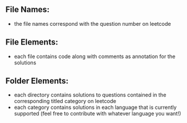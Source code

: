 ## File Names:
* the file names correspond with the question number on leetcode
## File Elements:
* each file contains code along with comments as annotation for the solutions
## Folder Elements:
* each directory contains solutions to questions contained in the corresponding titled category on leetcode
* each category contains solutions in each language that is currently supported (feel free to contribute with whatever language you want!)
